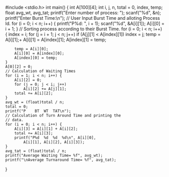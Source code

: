 























#include <stdio.h>
int main()
{
	int A[100][4]; 
	int i, j, n, total = 0, index, temp;
	float avg_wt, avg_tat;
	printf("Enter number of process: ");
	scanf("%d", &n);
	printf("Enter Burst Time:\n");
	// User Input Burst Time and alloting Process Id.
	for (i = 0; i < n; i++) {
		printf("P%d: ", i + 1);
		scanf("%d", &A[i][1]);
		A[i][0] = i + 1;
	}
	// Sorting process according to their Burst Time.
	for (i = 0; i < n; i++) {
		index = i;
		for (j = i + 1; j < n; j++)
			if (A[j][1] < A[index][1])
				index = j;
		temp = A[i][1];+
		A[i][1] = A[index][1];
		A[index][1] = temp;

		temp = A[i][0];
		A[i][0] = A[index][0];
		A[index][0] = temp;
	}
	A[0][2] = 0;
	// Calculation of Waiting Times
	for (i = 1; i < n; i++) {
		A[i][2] = 0;
		for (j = 0; j < i; j++)
			A[i][2] += A[j][1];
		total += A[i][2];
	}
	avg_wt = (float)total / n;
	total = 0;
	printf("P	 BT	 WT	 TAT\n");
	// Calculation of Turn Around Time and printing the
	// data.
	for (i = 0; i < n; i++) {
		A[i][3] = A[i][1] + A[i][2];
		total += A[i][3];
		printf("P%d	 %d	 %d	 %d\n", A[i][0],
			A[i][1], A[i][2], A[i][3]);
	}
	avg_tat = (float)total / n;
	printf("Average Waiting Time= %f", avg_wt);
	printf("\nAverage Turnaround Time= %f", avg_tat);
}
